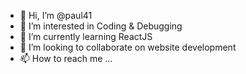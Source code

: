 - 👋 Hi, I’m @paul41
- 👀 I’m interested in Coding & Debugging
- 🌱 I’m currently learning ReactJS
- 💞️ I’m looking to collaborate on website development
- 📫 How to reach me ...

<!---
paul41/paul41 is a ✨ special ✨ repository because its `README.md` (this file) appears on your GitHub profile.
You can click the Preview link to take a look at your changes.
--->
